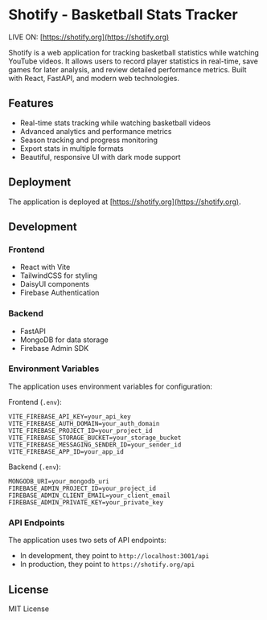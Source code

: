 # Shotify - Basketball Stats Tracker

LIVE ON: [https://shotify.org](https://shotify.org)

Shotify is a web application for tracking basketball statistics while watching YouTube videos. It allows users to record player statistics in real-time, save games for later analysis, and review detailed performance metrics. Built with React, FastAPI, and modern web technologies.

## Features

- Real-time stats tracking while watching basketball videos
- Advanced analytics and performance metrics
- Season tracking and progress monitoring
- Export stats in multiple formats
- Beautiful, responsive UI with dark mode support

## Deployment

The application is deployed at [https://shotify.org](https://shotify.org).

## Development

### Frontend
- React with Vite
- TailwindCSS for styling
- DaisyUI components
- Firebase Authentication

### Backend
- FastAPI
- MongoDB for data storage
- Firebase Admin SDK

### Environment Variables

The application uses environment variables for configuration:

Frontend (`.env`):
```env
VITE_FIREBASE_API_KEY=your_api_key
VITE_FIREBASE_AUTH_DOMAIN=your_auth_domain
VITE_FIREBASE_PROJECT_ID=your_project_id
VITE_FIREBASE_STORAGE_BUCKET=your_storage_bucket
VITE_FIREBASE_MESSAGING_SENDER_ID=your_sender_id
VITE_FIREBASE_APP_ID=your_app_id
```

Backend (`.env`):
```env
MONGODB_URI=your_mongodb_uri
FIREBASE_ADMIN_PROJECT_ID=your_project_id
FIREBASE_ADMIN_CLIENT_EMAIL=your_client_email
FIREBASE_ADMIN_PRIVATE_KEY=your_private_key
```

### API Endpoints

The application uses two sets of API endpoints:
- In development, they point to `http://localhost:3001/api`
- In production, they point to `https://shotify.org/api`

## License

MIT License

